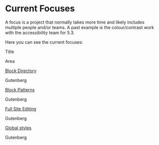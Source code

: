 # Current Focuses

A focus is a project that normally takes more time and likely includes multiple people and/or teams. A past example is the colour/contrast work with the accessibility team for 5.3.

Here you can see the current focuses:

Title

Area

[Block Directory](https://make.wordpress.org/design/handbook/focuses/block-directory/)

Gutenberg

[Block Patterns](https://make.wordpress.org/design/handbook/focuses/block-patterns/)

Gutenberg

[Full Site Editing](https://make.wordpress.org/design/handbook/focuses/full-site-editing/)

Gutenberg

[Global styles](https://make.wordpress.org/design/handbook/focuses/global-styles/)

Gutenberg